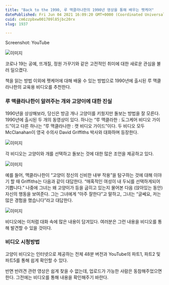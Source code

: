 ```yaml
---
title: "Back to the 1990, 루 맥클라나한의 1990년 영상을 통해 배우는 펫케어"
datePublished: Fri Jun 04 2021 16:09:20 GMT+0000 (Coordinated Universal Time)
cuid: cm6zzpbxw001709l85jbc20rx
slug: 1937

---
```



Screenshot: YouTube

![이미지](https://cdn.hashnode.com/res/hashnode/image/upload/v1739248580944/94398310-5858-4a5c-939d-d0fa102f7052.png)

코로나 19는 공예, 뜨개질, 정원 가꾸기와 같은 고전적인 취미에 대한 새로운 관심을 불러 일으켰다.

책을 읽는 방법 이외에 펫케어에 대해 배울 수 있는 방법으로 1990년에 출시된 루 맥클라나한의 교육용 비디오를 추천한다.

### 루 맥클라나한이 알려주는 개와 고양이에 대한 진실

1990년을 상상해보라, 당신은 방금 개나 고양이를 키웠지만 돌보는 방법을 잘 모른다. 1990년에 출시된 두 개의 동영상이 있다. 하나는 “루 맥클라한 : 도그케어 비디오 가이드”이고 다른 하나는 “루 맥클라나한 : 캣 비디오 가이드”이다. 두 비디오 모두 McClanahan이 영국 수의사 David Griffiths 박사와 대화하며 등장한다.

![이미지](https://cdn.hashnode.com/res/hashnode/image/upload/v1739248582982/628e93ae-12ea-40c7-8674-8c61d8ce7ff2.jpeg)

각 비디오는 고양이와 개를 선택하고 돌보는 것에 대한 많은 조언을 제공하고 있다.

![이미지](https://cdn.hashnode.com/res/hashnode/image/upload/v1739248584946/ffb727e9-b437-4fb0-84ac-1e2fe0cca489.jpeg)

예를 들어, 맥클라나한이 “고양이 정신의 신비한 내부 작용”을 탐구하는 것에 대해 이야기 할 때 Griffiths는 다음과 같이 대답한다. “매혹적인 여성이 내 두뇌를 선택하게되어 기쁩니다.” 나중에 그녀는 왜 고양이가 등을 굽히고 있는지 물어본 다음 (앉아있는 동안) 자신의 행동을 보여준다. 그는 그녀에게 “아주 잘한다”고 말하고, 그녀는 “글쎄요, 저는 많은 경험을 했습니다”라고 대답한다.

![이미지](https://cdn.hashnode.com/res/hashnode/image/upload/v1739248587243/af211178-7c35-4620-8e5c-a643aaf87891.jpeg)

비디오에는 이처럼 대화 속에 많은 내용이 담겨있다. 여러분은 그런 내용을 비디오를 통해 발견할 수 있을 것이다.

### 비디오 시청방법

고양이 비디오는 인터넷으로 제공하는 전체 48분 버전과 YouTube의 파트1, 파트2 및 파트5를 통해 쉽게 확인할 수 있다.

반면 반려견 관련 영상은 쉽게 찾을 수 없는데, 업로드가 가능한 사람은 동참해주었으면 한다. 그전에는 비디오를 통해 내용을 확인해주기 바란다.